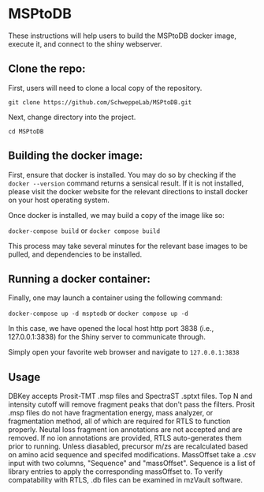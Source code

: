 # MSPtoDB
These instructions will help users to build the MSPtoDB docker image, execute it, and connect to the shiny webserver.

## Clone the repo:
First, users will need to clone a local copy of the repository.  

``` git clone https://github.com/SchweppeLab/MSPtoDB.git ```

Next, change directory into the project.
```
cd MSPtoDB
```

## Building the docker image:
First, ensure that docker is installed.  You may do so by checking if the ```docker --version``` command returns a sensical result.
If it is not installed, please visit the docker website for the relevant directions to install docker on your host operating system.

Once docker is installed, we may build a copy of the image like so:

``` docker-compose build ```
or
``` docker compose build ```

This process may take several minutes for the relevant base images to be pulled, and dependencies to be installed.

## Running a docker container:

Finally, one may launch a container using the following command:

```docker-compose up -d msptodb```
or
```docker compose up -d```

In this case, we have opened the local host http port 3838 (i.e., 127.0.0.1:3838) for the Shiny server to communicate through.


Simply open your favorite web browser and navigate to ```127.0.0.1:3838```

## Usage 
DBKey accepts Prosit-TMT .msp files and SpectraST .sptxt files. Top N and intensity cutoff will remove fragment peaks that don't pass the filters. Prosit .msp files  do not have fragmentation energy, mass analyzer, or fragmentation method, all of which are required for RTLS to function properly. Neutal loss fragment ion annotations are not accepted and are removed. If no ion annotations are provided, RTLS auto-generates them  prior to running. Unless diasabled, precursor m/zs are recalculated based on amino acid sequence and specifed modifications. MassOffset take a .csv input with two columns, "Sequence" and "massOffset". Sequence is a list of library entries to apply the corresponding massOffset to. To verify compatability with RTLS, .db files can be examined in mzVault software.
